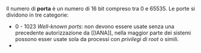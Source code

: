 Il numero di __porta__ è un numero di 16 bit compreso tra 0 e 65535.
Le porte si dividono in tre categorie:
- 0 - 1023 _Well-known ports_: non devono essere usate senza una precedente autorizzazione da [[IANA]], nella maggior parte dei sistemi possono esser usate sola da processi con _privilegi di root_ o simili.
- 
